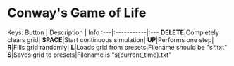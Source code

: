 # Conway's Game of Life
Keys:
Button | Description | Info
:---|:-----------|:---
__DELETE__|Completely clears grid|
__SPACE__|Start continuous simulation|
__UP__|Performs one step|
__R__|Fills grid randomly|
__L__|Loads grid from presets|Filename should be "s*.txt"
__S__|Saves grid to presets|Filename is "s{current_time}.txt"
